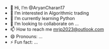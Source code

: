 - 👋 Hi, I’m @AryanCharan17
- 👀 I’m interested in Algorithmic trading
- 🌱 I’m currently learning Python
- 💞️ I’m looking to collaborate on ...
- 📫 How to reach me mrjp2023@outlook.com
- 😄 Pronouns: ...
- ⚡ Fun fact: ...

<!---
AryanCharan17/AryanCharan17 is a ✨ special ✨ repository because its `README.md` (this file) appears on your GitHub profile.
You can click the Preview link to take a look at your changes.
--->
